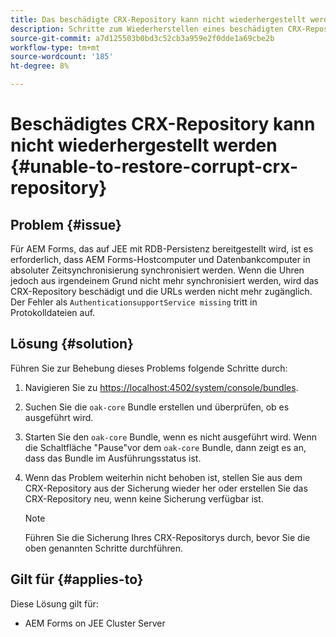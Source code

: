 ```yaml
---
title: Das beschädigte CRX-Repository kann nicht wiederhergestellt werden, das auf den JEE-Cluster-Server anwendbar ist
description: Schritte zum Wiederherstellen eines beschädigten CRX-Repositorys
source-git-commit: a7d125503b0bd3c52cb3a959e2f0dde1a69cbe2b
workflow-type: tm+mt
source-wordcount: '185'
ht-degree: 8%

---
```


# Beschädigtes CRX-Repository kann nicht wiederhergestellt werden {#unable-to-restore-corrupt-crx-repository}

## Problem {#issue}

Für AEM Forms, das auf JEE mit RDB-Persistenz bereitgestellt wird, ist es erforderlich, dass AEM Forms-Hostcomputer und Datenbankcomputer in absoluter Zeitsynchronisierung synchronisiert werden. Wenn die Uhren jedoch aus irgendeinem Grund nicht mehr synchronisiert werden, wird das CRX-Repository beschädigt und die URLs werden nicht mehr zugänglich. Der Fehler als `AuthenticationsupportService missing` tritt in Protokolldateien auf.

## Lösung {#solution}

Führen Sie zur Behebung dieses Problems folgende Schritte durch:
1. Navigieren Sie zu  [https://localhost:4502/system/console/bundles](http://localhost:4502/system/console/bundles).

1. Suchen Sie die `oak-core` Bundle erstellen und überprüfen, ob es ausgeführt wird.

1. Starten Sie den `oak-core` Bundle, wenn es nicht ausgeführt wird. Wenn die Schaltfläche &quot;Pause&quot;vor dem `oak-core` Bundle, dann zeigt es an, dass das Bundle im Ausführungsstatus ist.

1. Wenn das Problem weiterhin nicht behoben ist, stellen Sie aus dem CRX-Repository aus der Sicherung wieder her oder erstellen Sie das CRX-Repository neu, wenn keine Sicherung verfügbar ist.

   >[!NOTE]
   >
   >Führen Sie die Sicherung Ihres CRX-Repositorys durch, bevor Sie die oben genannten Schritte durchführen.

## Gilt für {#applies-to}

Diese Lösung gilt für:

* AEM Forms on JEE Cluster Server



